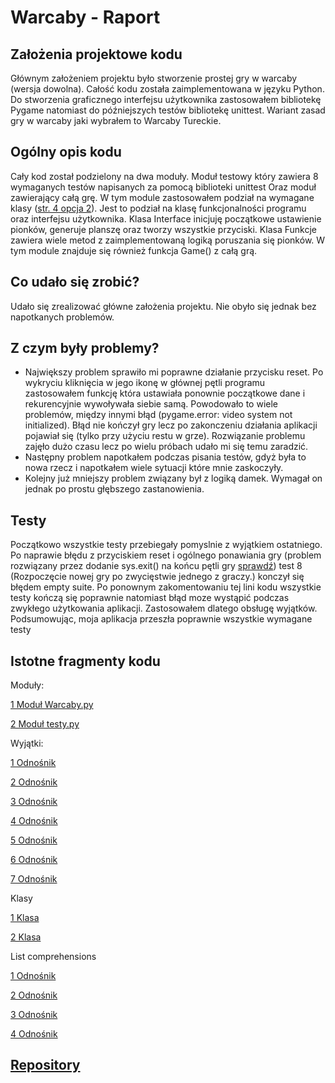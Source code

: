 # Warcaby - Raport
## Założenia projektowe kodu
Głównym założeniem projektu było stworzenie prostej gry w warcaby (wersja dowolna). Całość kodu została zaimplementowana w języku Python.
Do stworzenia graficznego interfejsu użytkownika zastosowałem bibliotekę Pygame natomiast do późniejszych testów bibliotekę unittest. Wariant zasad gry w warcaby jaki wybrałem to Warcaby Tureckie.
## Ogólny opis kodu
Cały kod został podzielony na dwa moduły. Moduł testowy który zawiera 8 wymaganych testów napisanych za pomocą biblioteki unittest
Oraz moduł zawierający całą grę. W tym module zastosowałem podział na wymagane klasy ([str. 4 opcja 2](http://elf2.pk.edu.pl/pluginfile.php/88409/mod_resource/content/15/Projekty_JS_2020_wytyczne.pdf)). 
Jest to podział na klasę funkcjonalności programu oraz interfejsu użytkownika. Klasa Interface inicjuję początkowe ustawienie pionków, generuje planszę oraz tworzy wszystkie 
przyciski. Klasa Funkcje zawiera wiele metod z zaimplementowaną logiką poruszania się pionków. W tym module znajduje się również funkcja Game() z całą grą.
## Co udało się zrobić?
Udało się zrealizować główne założenia projektu. Nie obyło się jednak bez napotkanych problemów.
## Z czym były problemy?
* Największy problem sprawiło mi poprawne działanie przycisku reset. Po wykryciu kliknięcia w jego ikonę w głównej pętli programu zastosowałem funkcję która ustawiała ponownie początkowe dane 
i rekurencyjnie wywoływała siebie samą. Powodowało to wiele problemów, między innymi błąd (pygame.error: video system not initialized). Błąd nie kończył gry lecz po zakonczeniu działania aplikacji pojawiał się (tylko przy użyciu restu w grze). Rozwiązanie problemu zajęło dużo czasu lecz po  wielu próbach udało mi się 
temu zaradzić.
* Następny problem napotkałem podczas pisania testów, gdyż była to nowa rzecz i napotkałem wiele sytuacji które mnie zaskoczyły.
* Kolejny już mniejszy problem związany był z logiką damek. Wymagał on jednak po prostu głębszego zastanowienia.
## Testy
Początkowo wszystkie testy przebiegały pomyslnie z wyjątkiem ostatniego. Po naprawie błędu z przyciskiem reset i ogólnego ponawiania gry (problem rozwiązany przez dodanie sys.exit() na końcu pętli gry [sprawdź](https://github.com/grzegorzpryjma99/Warcaby/blob/master/Warcaby.py#L596)) test 8 (Rozpoczęcie nowej gry po zwycięstwie jednego z graczy.) konczył się błędem empty suite. 
Po ponownym zakomentowaniu tej lini kodu wszystkie testy kończą się poprawnie natomiast błąd moze wystąpić podczas zwykłego użytkowania aplikacji. Zastosowałem dlatego obsługę wyjątków.
Podsumowując, moja aplikacja przeszła poprawnie wszystkie wymagane testy
## Istotne fragmenty kodu
Moduły:

[1 Moduł Warcaby.py](https://github.com/grzegorzpryjma99/Warcaby/blob/master/Warcaby.py)

[2 Moduł testy.py](https://github.com/grzegorzpryjma99/Warcaby/blob/master/testy.py)

Wyjątki:

[1 Odnośnik](https://github.com/grzegorzpryjma99/Warcaby/blob/master/Warcaby.py#L260-L268)

[2 Odnośnik](https://github.com/grzegorzpryjma99/Warcaby/blob/master/Warcaby.py#L270-L278)

[3 Odnośnik](https://github.com/grzegorzpryjma99/Warcaby/blob/master/Warcaby.py#L280-L294)

[4 Odnośnik](https://github.com/grzegorzpryjma99/Warcaby/blob/master/Warcaby.py#L378-L386)

[5 Odnośnik](https://github.com/grzegorzpryjma99/Warcaby/blob/master/Warcaby.py#L387-L395)

[6 Odnośnik](https://github.com/grzegorzpryjma99/Warcaby/blob/master/Warcaby.py#L396-L404)

[7 Odnośnik](https://github.com/grzegorzpryjma99/Warcaby/blob/master/Warcaby.py#L405-L413)

Klasy

[1 Klasa](https://github.com/grzegorzpryjma99/Warcaby/blob/master/Warcaby.py#L4-L139)

[2 Klasa](https://github.com/grzegorzpryjma99/Warcaby/blob/master/Warcaby.py#L140-L453)

List comprehensions

[1 Odnośnik](https://github.com/grzegorzpryjma99/Warcaby/blob/master/Warcaby.py#L479)

[2 Odnośnik](https://github.com/grzegorzpryjma99/Warcaby/blob/master/Warcaby.py#L315)

[3 Odnośnik](https://github.com/grzegorzpryjma99/Warcaby/blob/master/Warcaby.py#L515)

[4 Odnośnik](https://github.com/grzegorzpryjma99/Warcaby/blob/master/Warcaby.py#L554)

## [Repository](https://github.com/grzegorzpryjma99/Warcaby)
